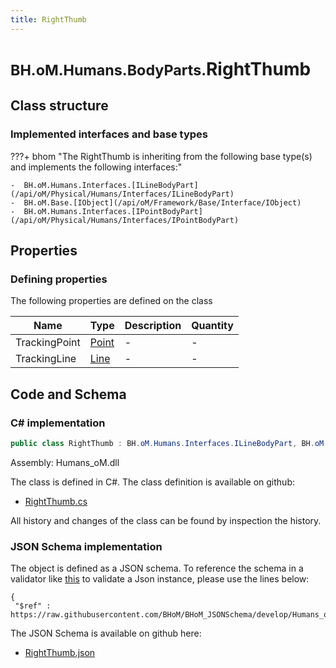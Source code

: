 ```yaml
---
title: RightThumb
---
```


# <small>BH.oM.Humans.BodyParts.</small>**RightThumb**



## Class structure

### Implemented interfaces and base types

???+ bhom "The RightThumb is inheriting from the following base type(s) and implements the following interfaces:"

    -  BH.oM.Humans.Interfaces.[ILineBodyPart](/api/oM/Physical/Humans/Interfaces/ILineBodyPart)
    -  BH.oM.Base.[IObject](/api/oM/Framework/Base/Interface/IObject)
    -  BH.oM.Humans.Interfaces.[IPointBodyPart](/api/oM/Physical/Humans/Interfaces/IPointBodyPart)


## Properties



### Defining properties

The following properties are defined on the class

| Name             | Type             | Description      | Quantity         |
|------------------|------------------|------------------|------------------|
| TrackingPoint | [Point](/api/oM/Dimensional/Geometry/Vector/Point) | - | - |
| TrackingLine | [Line](/api/oM/Dimensional/Geometry/Curve/Line) | - | - |


## Code and Schema

### C# implementation

``` C# title="C#"
public class RightThumb : BH.oM.Humans.Interfaces.ILineBodyPart, BH.oM.Base.IObject, BH.oM.Humans.Interfaces.IPointBodyPart
```

Assembly: Humans_oM.dll

The class is defined in C#. The class definition is available on github:

- [RightThumb.cs](https://github.com/BHoM/BHoM/blob/develop/Humans_oM/BodyParts\RightThumb.cs)

All history and changes of the class can be found by inspection the history.
### JSON Schema implementation

The object is defined as a JSON schema. To reference the schema in a validator like [this](https://www.jsonschemavalidator.net/) to validate a Json instance, please use the lines below:

``` { .json .copy .select } title="JSON Schema"
{
 "$ref" : https://raw.githubusercontent.com/BHoM/BHoM_JSONSchema/develop/Humans_oM/BodyParts/RightThumb.json}
```

The JSON Schema is available on github here:

- [RightThumb.json](https://github.com/BHoM/BHoM_JSONSchema/blob/develop/Humans_oM/BodyParts/RightThumb.json)
